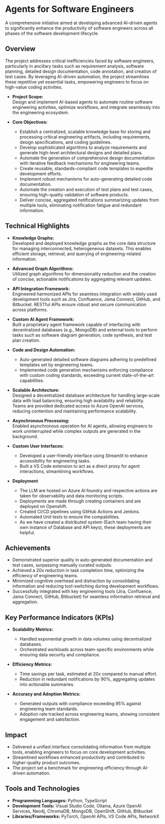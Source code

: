 # Agents for Software Engineers

A comprehensive initiative aimed at developing advanced AI-driven agents to significantly enhance the productivity of software engineers across all phases of the software development lifecycle.

## Overview

The project addresses critical inefficiencies faced by software engineers, particularly in ancillary tasks such as requirement analysis, software planning, detailed design documentation, code annotation, and creation of test cases. By leveraging AI-driven automation, the project streamlines these repetitive yet essential tasks, empowering engineers to focus on high-value coding activities.  

- **Project Scope:**  
  Design and implement AI-based agents to automate routine software engineering activities, optimize workflows, and integrate seamlessly into the engineering ecosystem.

- **Core Objectives:**  
  - Establish a centralized, scalable knowledge base for storing and processing critical engineering artifacts, including requirements, design specifications, and coding guidelines.
  - Develop sophisticated algorithms to analyze requirements and generate high-level architectural designs and detailed plans.
  - Automate the generation of comprehensive design documentation with iterative feedback mechanisms for engineering teams.
  - Create reusable, standards-compliant code templates to expedite development efforts.
  - Implement robust mechanisms for auto-generating detailed code documentation.
  - Automate the creation and execution of test plans and test cases, ensuring high-quality validation of software products.
  - Deliver concise, aggregated notifications summarizing updates from multiple tools, eliminating notification fatigue and redundant information.

## Technical Highlights

- **Knowledge Graphs:**  
  Developed and deployed knowledge graphs as the core data structure for managing interconnected, heterogeneous datasets. This enables efficient storage, retrieval, and querying of engineering-related information.
  
- **Advanced Graph Algorithms:**  
  Utilized graph algorithms for dimensionality reduction and the creation of concise, actionable notifications by aggregating relevant updates.

- **API Integration Framework:**  
  Engineered harmonized APIs for seamless integration with widely used development tools such as Jira, Confluence, Jama Connect, GitHub, and Bitbucket. RESTful APIs ensure robust and secure communication across platforms.

- **Custom AI Agent Framework:**  
  Built a proprietary agent framework capable of interfacing with decentralized databases (e.g., MongoDB) and external tools to perform tasks such as software diagram generation, code synthesis, and test plan creation.

- **Code and Design Automation:**  
  - Auto-generated detailed software diagrams adhering to predefined templates set by engineering teams.  
  - Implemented code generation mechanisms enforcing compliance with custom coding standards, exceeding current state-of-the-art capabilities.  

- **Scalable Architecture:**  
  Designed a decentralized database architecture for handling large-scale data with load balancing, ensuring high availability and reliability.  
  Teams are provided dedicated access to Azure OpenAI services, reducing contention and maintaining performance scalability.  

- **Asynchronous Processing:**  
  Enabled asynchronous operation for AI agents, allowing engineers to work uninterrupted while complex outputs are generated in the background.

- **Custom User Interfaces:**  
  - Developed a user-friendly interface using Streamlit to enhance accessibility for engineering tasks.  
  - Built a VS Code extension to act as a direct proxy for agent interactions, streamlining workflows.

- **Deployment**

  - The LLM are hosted on Azure AI foundry and respective actions are taken for observability and data monitoring scripts.
  - Deployments are made through creating containers and are deployed on Openshift.
  - Created CI/CD pipelines using GitHub Actions and Jenkins.
  - Automated Unit tests to ensure the compabilities.
  - As we have created a distributed system (Each team having their own instance of Database and API keys), these deployments are helpful.

## Achievements

- Demonstrated superior quality in auto-generated documentation and test cases, surpassing manually curated outputs.
- Achieved a 20x reduction in task completion time, optimizing the efficiency of engineering teams.
- Minimized cognitive overhead and distraction by consolidating information and reducing tool-switching during development workflows.
- Successfully integrated with key engineering tools (Jira, Confluence, Jama Connect, GitHub, Bitbucket) for seamless information retrieval and aggregation.

## Key Performance Indicators (KPIs)

- **Scalability Metrics:**  
  - Handled exponential growth in data volumes using decentralized databases.  
  - Orchestrated workloads across team-specific environments while ensuring data security and compliance.

- **Efficiency Metrics:**  
  - Time savings per task, estimated at 20x compared to manual effort.  
  - Reduction in redundant notifications by 90%, aggregating updates into actionable summaries.

- **Accuracy and Adoption Metrics:**  
  - Generated outputs with compliance exceeding 95% against engineering team standards.  
  - Adoption rate tracked across engineering teams, showing consistent engagement and satisfaction.  

## Impact

- Delivered a unified interface consolidating information from multiple tools, enabling engineers to focus on core development activities.
- Streamlined workflows enhanced productivity and contributed to higher-quality product outcomes.
- The project set a benchmark for engineering efficiency through AI-driven automation.

## Tools and Technologies

- **Programming Languages:** Python, TypeScript  
- **Development Tools:** Visual Studio Code, Ollama, Azure OpenAI Services, Neo4j, ChromaDB, MongoDB, OpenShift, GitHub, Bitbucket  
- **Libraries/Frameworks:** PyTorch, OpenAI APIs, VS Code APIs, NetworkX